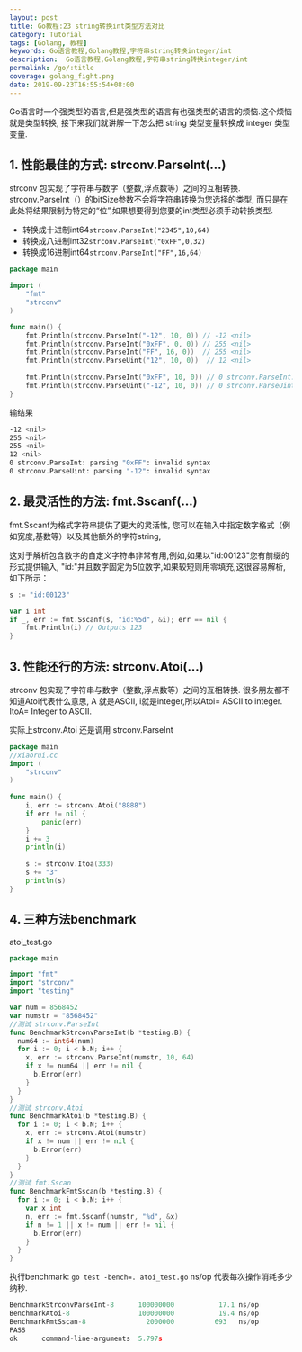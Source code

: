 ```yaml
---
layout: post
title: Go教程:23 string转换int类型方法对比
category: Tutorial
tags: [Golang, 教程]
keywords: Go语言教程,Golang教程,字符串string转换integer/int
description:  Go语言教程,Golang教程,字符串string转换integer/int
permalink: /go/:title
coverage: golang_fight.png
date: 2019-09-23T16:55:54+08:00
---
```


Go语言时一个强类型的语言,但是强类型的语言有也强类型的语言的烦恼.这个烦恼就是类型转换,
接下来我们就讲解一下怎么把 string 类型变量转换成 integer 类型变量.

## 1. 性能最佳的方式: strconv.ParseInt(...)

strconv 包实现了字符串与数字（整数,浮点数等）之间的互相转换.
strconv.ParseInt（）的bitSize参数不会将字符串转换为您选择的类型,
而只是在此处将结果限制为特定的“位”,如果想要得到您要的int类型必须手动转换类型.

- 转换成十进制int64`strconv.ParseInt("2345",10,64)`
- 转换成八进制int32`strconv.ParseInt("0xFF",0,32)`
- 转换成16进制int64`strconv.ParseInt("FF",16,64)`

```go
package main

import (
	"fmt"
	"strconv"
)

func main() {
	fmt.Println(strconv.ParseInt("-12", 10, 0)) // -12 <nil>
	fmt.Println(strconv.ParseInt("0xFF", 0, 0)) // 255 <nil>
	fmt.Println(strconv.ParseInt("FF", 16, 0))  // 255 <nil>
	fmt.Println(strconv.ParseUint("12", 10, 0))  // 12 <nil>
	
	fmt.Println(strconv.ParseInt("0xFF", 10, 0)) // 0 strconv.ParseInt: parsing "0xFF": invalid syntax
	fmt.Println(strconv.ParseUint("-12", 10, 0)) // 0 strconv.ParseUint: parsing "-12": invalid syntax
}
```

输结果

```bash
-12 <nil>
255 <nil>
255 <nil>
12 <nil>
0 strconv.ParseInt: parsing "0xFF": invalid syntax
0 strconv.ParseUint: parsing "-12": invalid syntax
```

## 2. 最灵活性的方法: fmt.Sscanf(...)

fmt.Sscanf为格式字符串提供了更大的灵活性,
您可以在输入中指定数字格式（例如宽度,基数等）以及其他额外的字符string,

这对于解析包含数字的自定义字符串非常有用,例如,如果以"id:00123"您有前缀的形式提供输入,
"id:"并且数字固定为5位数字,如果较短则用零填充,这很容易解析,如下所示：

```go
s := "id:00123"

var i int
if _, err := fmt.Sscanf(s, "id:%5d", &i); err == nil {
    fmt.Println(i) // Outputs 123
}
```

## 3. 性能还行的方法: strconv.Atoi(...)

strconv 包实现了字符串与数字（整数,浮点数等）之间的互相转换.
很多朋友都不知道Atoi代表什么意思, A 就是ASCII, i就是integer,所以Atoi= ASCII to integer.
ItoA= Integer to ASCII.

实际上strconv.Atoi 还是调用 strconv.ParseInt

```go
package main
//xiaorui.cc      
import (
    "strconv"
)
 
func main() {
    i, err := strconv.Atoi("8888")
    if err != nil {
        panic(err)
    }
    i += 3
    println(i)
      
    s := strconv.Itoa(333)
    s += "3"
    println(s)
}
```

## 4. 三种方法benchmark

atoi_test.go

```go
package main

import "fmt"
import "strconv"
import "testing"

var num = 8568452
var numstr = "8568452"
//测试 strconv.ParseInt
func BenchmarkStrconvParseInt(b *testing.B) {
  num64 := int64(num)
  for i := 0; i < b.N; i++ {
    x, err := strconv.ParseInt(numstr, 10, 64)
    if x != num64 || err != nil {
      b.Error(err)
    }
  }
}
//测试 strconv.Atoi
func BenchmarkAtoi(b *testing.B) {
  for i := 0; i < b.N; i++ {
    x, err := strconv.Atoi(numstr)
    if x != num || err != nil {
      b.Error(err)
    }
  }
}
//测试 fmt.Sscan
func BenchmarkFmtSscan(b *testing.B) {
  for i := 0; i < b.N; i++ {
    var x int
    n, err := fmt.Sscanf(numstr, "%d", &x)
    if n != 1 || x != num || err != nil {
      b.Error(err)
    }
  }
}
```

执行benchmark: `go test -bench=. atoi_test.go`
ns/op 代表每次操作消耗多少纳秒.

```go
BenchmarkStrconvParseInt-8      100000000           17.1 ns/op
BenchmarkAtoi-8                 100000000           19.4 ns/op
BenchmarkFmtSscan-8               2000000          693   ns/op
PASS
ok      command-line-arguments  5.797s
```